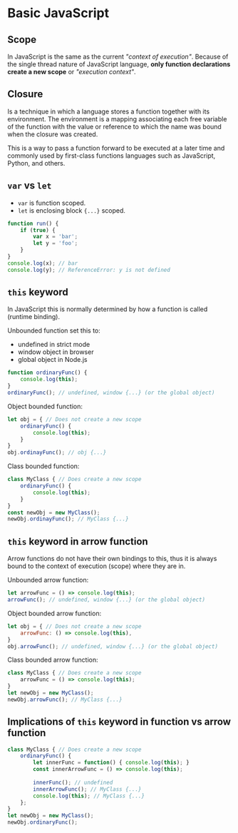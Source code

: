 # Basic JavaScript

## Scope
In JavaScript is the same as the current _"context of execution"_.
Because of the single thread nature of JavaScript language,
**only function declarations create a new scope** or _"execution context"_.

## Closure
Is a technique in which a language stores a function together with its
environment. The environment is a mapping associating each free variable of
the function with the value or reference to which the name was bound when the
closure was created.

This is a way to pass a function forward to be executed at a later time and
commonly used by first-class functions languages such as JavaScript, Python,
and others.

## `var` vs `let`
* `var` is function scoped.
* `let` is enclosing block `{...}` scoped.

```javascript
function run() {
    if (true) {
        var x = 'bar';
        let y = 'foo';
    }
}
console.log(x); // bar
console.log(y); // ReferenceError: y is not defined
```


## `this` keyword
In JavaScript this is normally determined by how a function is called
(runtime binding).

Unbounded function set this to:
* undefined in strict mode
* window object in browser
* global object in Node.js

```javascript
function ordinaryFunc() {
    console.log(this);
}
ordinaryFunc(); // undefined, window {...} (or the global object)
```


Object bounded function:
```javascript
let obj = { // Does not create a new scope
    ordinaryFunc() {
        console.log(this);
    }
}
obj.ordinayFunc(); // obj {...}
```


Class bounded function:
```javascript
class MyClass { // Does create a new scope
    ordinaryFunc() {
        console.log(this);
    }
}
const newObj = new MyClass();
newObj.ordinayFunc(); // MyClass {...}
```

## `this` keyword in arrow function
Arrow functions do not have their own bindings to this, thus it is always
bound to the context of execution (scope) where they are in.

Unbounded arrow function:
```javascript
let arrowFunc = () => console.log(this);
arrowFunc(); // undefined, window {...} (or the global object)
```

Object bounded arrow function:
```javascript
let obj = { // Does not create a new scope
    arrowFunc: () => console.log(this),
}
obj.arrowFunc(); // undefined, window {...} (or the global object)
```

Class bounded arrow function:
```javascript
class MyClass { // Does create a new scope
    arrowFunc = () => console.log(this);
}
let newObj = new MyClass();
newObj.arrowFunc(); // MyClass {...}
```

## Implications of `this` keyword in function vs arrow function
```javascript
class MyClass { // Does create a new scope
    ordinaryFunc() {
        let innerFunc = function() { console.log(this); }
        const innerArrowFunc = () => console.log(this);
        
        innerFunc(); // undefined
        innerArrowFunc(); // MyClass {...}
        console.log(this); // MyClass {...}
    };
}
let newObj = new MyClass();
newObj.ordinaryFunc();
```

